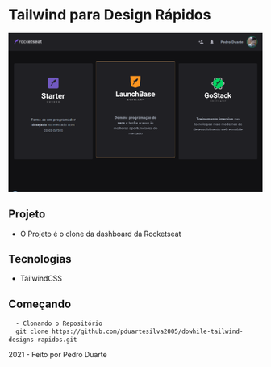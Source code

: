 # Tailwind para Design Rápidos

<img src="./screenshot.png" alt="Screenshot">

## Projeto
- O Projeto é o clone da dashboard da Rocketseat

## Tecnologias
- TailwindCSS

## Começando

``` 
  - Clonando o Repositório
  git clone https://github.com/pduartesilva2005/dowhile-tailwind-designs-rapidos.git
```

2021 - Feito por Pedro Duarte
